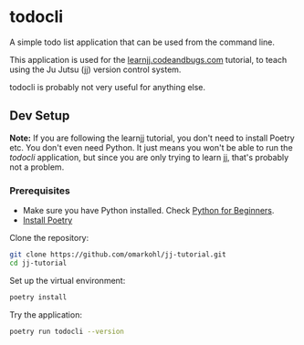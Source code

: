 # todocli

A simple todo list application that can be used from the command line.

This application is used for
the [learnjj.codeandbugs.com](https://learnjj.codeandbugs.com) tutorial, to
teach using the Ju Jutsu (jj) version control system.

todocli is probably not very useful for anything else.

## Dev Setup

**Note:** If you are following the learnjj tutorial, you don't need to install
Poetry etc. You don't even need Python. It just means you won't be able to run
the _todocli_ application, but since you are only trying to learn jj, that's
probably not a problem.

### Prerequisites

* Make sure you have Python installed.
  Check [Python for Beginners](https://www.python.org/about/gettingstarted/).
* [Install Poetry](https://python-poetry.org/docs/#installation)

Clone the repository:

```bash
git clone https://github.com/omarkohl/jj-tutorial.git
cd jj-tutorial
```

Set up the virtual environment:

```bash
poetry install
```

Try the application:

```bash
poetry run todocli --version
```
